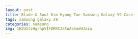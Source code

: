 ```yaml
---
layout: post
title: Blade & Soul Kim Hyung Tae Samsung Galaxy S9 Case
tags: samsung galaxy s9
categories: samsung
img: 1HZUItzHgrhpVIFDRRCJStWAe5aeHJaiu
---
```

